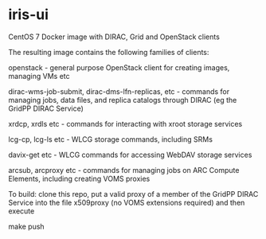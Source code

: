 # iris-ui
CentOS 7 Docker image with DIRAC, Grid and OpenStack clients


The resulting image contains the following families of clients:

openstack - general purpose OpenStack client for creating images, managing
   VMs etc

dirac-wms-job-submit, dirac-dms-lfn-replicas, etc - commands for managing jobs,
   data files, and replica catalogs through DIRAC (eg the GridPP DIRAC Service)

xrdcp, xrdls etc - commands for interacting with xroot storage services

lcg-cp, lcg-ls etc - WLCG storage commands, including SRMs

davix-get etc - WLCG commands for accessing WebDAV storage services

arcsub, arcproxy etc - commands for managing jobs on ARC Compute Elements, 
   including creating VOMS proxies


To build: clone this repo, put a valid proxy of a member of the GridPP DIRAC
Service into the file x509proxy (no VOMS extensions required) and then execute

make push



